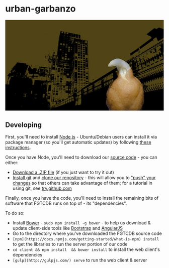# urban-garbanzo

![urban garbanzo](urban-garbanzo.jpg)

## Developing

First, you'll need to install [Node.js](https://nodejs.org/en/download/) - Ubuntu/Debian users can install it via package manager (so you'll get automatic updates) by following [these instructions](https://nodejs.org/en/download/package-manager/#debian-and-ubuntu-based-linux-distributions).

Once you have Node, you'll need to download our [source code](https://en.wikipedia.org/wiki/Source_code) - you can either:
* [Download a .ZIP file](./archive/master.zip) (if you just want to try it out)
* [Install git](https://help.github.com/articles/set-up-git/) and [clone our repository](https://help.github.com/articles/which-remote-url-should-i-use/) - this will allow you to ["push" your changes](https://help.github.com/articles/pushing-to-a-remote/) so that others can take advantage of them; for a tutorial in using git, see [try.github.com](http://try.github.com/)

Finally, once you have the code, you'll need to install the remaining bits of software that FGTCDB runs on top of - its "dependencies".

To do so:
* Install [Bower](http://bower.io/) - `sudo npm install -g bower` - to help us download & update client-side tools like [Bootstrap](http://getbootstrap.com/) and [AngularJS](http://campus.codeschool.com/courses/shaping-up-with-angular-js)
* Go to the directory where you've downloaded the FGTCDB source code
* `[npm](https://docs.npmjs.com/getting-started/what-is-npm) install` to get the libraries to run the server portion of our code
* `cd client && npm install  && bower install` to install the web client's dependencies
* `[gulp](http://gulpjs.com/) serve` to run the web client & server
